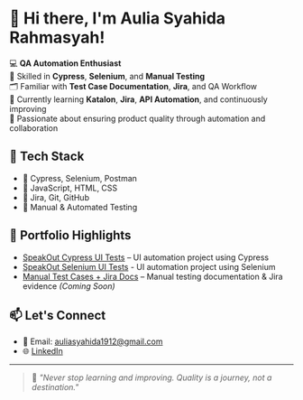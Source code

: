 # 👋 Hi there, I'm Aulia Syahida Rahmasyah!

💻 **QA Automation Enthusiast**  
🧪 Skilled in **Cypress**, **Selenium**, and **Manual Testing**  
🗂️ Familiar with **Test Case Documentation**, **Jira**, and QA Workflow  
🌱 Currently learning **Katalon**, **Jira**,  **API Automation**, and continuously improving  
🚀 Passionate about ensuring product quality through automation and collaboration

## 🧰 Tech Stack
- 🔹 Cypress, Selenium, Postman
- 🔹 JavaScript, HTML, CSS
- 🔹 Jira, Git, GitHub
- 🔹 Manual & Automated Testing

## 📂 Portfolio Highlights
- [SpeakOut Cypress UI Tests](https://github.com/username/speakout-cypress-ui-tests) – UI automation project using Cypress
- [SpeakOut Selenium UI Tests](https://github.com/AuliaSyahidaRahmasyah/speakout-selenium-ui-tests) - UI automation project using Selenium
- [Manual Test Cases + Jira Docs](https://github.com/username/manual-testcases-jira) – Manual testing documentation & Jira evidence *(Coming Soon)*

## 📫 Let's Connect
- 📧 Email: auliasyahida1912@gmail.com  
- 🌐 [LinkedIn](https://www.linkedin.com/in/aulia-syahida-rahmasyah-7bb671248/)  

---

> 🔁 *"Never stop learning and improving. Quality is a journey, not a destination."*
